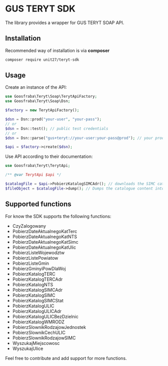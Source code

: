 # GUS TERYT SDK
The library provides a wrapper for GUS TERYT SOAP API.

## Installation

Recommended way of installation is via **composer**
```bash
composer require unit27/teryt-sdk
```

## Usage

Create an instance of the API:

```php
use Goosfraba\Teryt\Soap\TerytApiFactory;
use Goosfraba\Teryt\Soap\Dsn;

$factory = new TerytApiFactory();

$dsn = Dsn::prod("your-user", "your-pass");
// or 
$dsn = Dsn::test(); // public test credentials
// or
$dsn = Dsn::parse("gus+teryt://your-user:your-pass@prod"); // your production credentials

$api = $factory->create($dsn);
```

Use API according to their documentation:

```php
use Goosfraba\Teryt\TerytApi;

/** @var TerytApi $api */

$catalogFile = $api->PobierzKatalogSIMCAdr(); // downloads the SIMC catalogue in address version
$fileObject = $catalogFile->dump(); // Dumps the catalogue content into a file \SplFileObject

```

## Supported functions

For know the SDK supports the following functions:

 * CzyZalogowany
 * PobierzDateAktualnegoKatTerc
 * PobierzDateAktualnegoKatNTS
 * PobierzDateAktualnegoKatSimc
 * PobierzDateAktualnegoKatUlic
 * PobierzListeWojewodztw
 * PobierzListePowiatow
 * PobierzListeGmin
 * PobierzGminyiPowDlaWoj
 * PobierzKatalogTERC
 * PobierzKatalogTERCAdr
 * PobierzKatalogNTS
 * PobierzKatalogSIMCAdr
 * PobierzKatalogSIMC
 * PobierzKatalogSIMCStat
 * PobierzKatalogULIC
 * PobierzKatalogULICAdr
 * PobierzKatalogULICBezDzielnic
 * PobierzKatalogWMRODZ
 * PobierzSlownikRodzajowJednostek
 * PobierzSlownikCechULIC
 * PobierzSlownikRodzajowSIMC
 * WyszukajMiejscowosc
 * WyszukajUlice

Feel free to contribute and add support for more functions.

